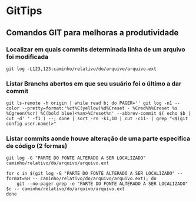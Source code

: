 # GitTips
## Comandos GIT para melhoras a produtividade
### Localizar em quais commits determinada linha de um arquivo foi modificada
```
git log -L123,123:caminho/relativo/do/arquivo/arquivo.ext
```
### Listar Branchs abertos em que seu usuário foi o último a dar commit
```
git ls-remote -h origin | while read b; do PAGER='' git log -n1 --color --pretty=format:'%ct%C(yellow)%d%Creset - %Cred%h%Creset %s %Cgreen(%cr) %C(bold blue)<%an>%Creset%n' --abbrev-commit $( echo $b | cut -d' ' -f1 ) --; done | sort -rn -k1,10 | cut -c11- | grep "<$(git config user.name)>"
```
### Listar commits aonde houve alteração de uma parte especifica de código (2 formas)
```
git log -G "PARTE DO FONTE ALTERADO A SER LOCALIZADO" caminho/relativo/do/arquivo/arquivo.ext
```
```
for c in $(git log -G "PARTE DO FONTE ALTERADO A SER LOCALIZADO" --format=%H -- caminho/relativo/do/arquivo/arquivo.ext); do
    git --no-pager grep -e "PARTE DO FONTE ALTERADO A SER LOCALIZADO" $c -- caminho/relativo/do/arquivo/arquivo.ext
done
```
